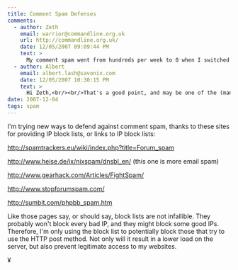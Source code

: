 ```yaml
---
title: Comment Spam Defenses
comments:
  - author: Zeth
    email: warrior@commandline.org.uk
    url: http://commandline.org.uk/
    date: 12/05/2007 09:09:44 PM
    text: >
      My comment spam went from hundreds per week to 0 when I switched from Wordpress, your mileage may vary but I try to avoid software monocultures.
  - author: Albert
    email: albert.lash@savonix.com
    date: 12/05/2007 10:30:15 PM
    text: >
      Hi Zeth,<br/><br/>That's a good point, and may be one of the (many?) reasons why Microsoft operating systems are such a popular targets for "spy ware" and viruses - its like shooting fish in a barrel.<br/><br/>I'm actually not too concerned with the Wordpress spam, the Spam Karma 2 plugin takes care of almost all of it. I'm more worried about trac and mediawiki. One, I'm not familiar with python (though I'm starting to learn), and two, mediawiki has too much freedom for spammers to hide their shenanigans.
date: 2007-12-04
tags: spam
---
```

I'm trying new ways to defend against comment spam, thanks to these sites for providing IP block lists, or links to IP block lists:

<a href="http://spamtrackers.eu/wiki/index.php?title=Forum_spam">http://spamtrackers.eu/wiki/index.php?title=Forum_spam</a>

<a href="http://www.heise.de/ix/nixspam/dnsbl_en/">http://www.heise.de/ix/nixspam/dnsbl_en/</a> (this one is more email spam)

<a href="http://www.gearhack.com/Forums/TrackBack.php?file=Computer/Network/Internet/Fight_Comment_Spam,_Ban_IP..s.html">http://www.gearhack.com/Articles/FightSpam/</a>

<a href="http://www.stopforumspam.com/">http://www.stopforumspam.com/</a>

<a href="http://sumbit.com/phpbb_spam.htm">http://sumbit.com/phpbb_spam.htm</a>

Like those pages say, or should say, block lists are not infallible. They probably won't block every bad IP, and they might block some good IPs. Therefore, I'm only using the block list to potentially block those that try to use the HTTP post method. Not only will it result in a lower load on the server, but also prevent legitimate access to my websites.

¥

